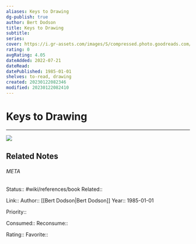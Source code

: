 ```yaml
---
aliases: Keys to Drawing
dg-publish: true
author: Bert Dodson
title: Keys to Drawing
subtitle: 
series: 
cover: https://i.gr-assets.com/images/S/compressed.photo.goodreads.com/books/1172360760l/168814._SX318_.jpg
rating: 0
avgRating: 4.05
dateAdded: 2022-07-21
dateRead: 
datePublished: 1985-01-01
shelves: to-read, drawing
created: 20230122082346
modified: 20230122082410
---
```

# Keys to Drawing
---
![](https://i.gr-assets.com/images/S/compressed.photo.goodreads.com/books/1172360760l/168814._SX318_.jpg)

## Related Notes




###### META
Status:: #wiki/references/book
Related:: 

Link:: 
Author:: [[Bert Dodson\|Bert Dodson]]
Year:: 1985-01-01

Priority:: 

Consumed:: 
Reconsume:: 

Rating:: 
Favorite:: 
